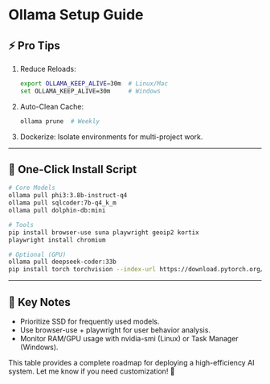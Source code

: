 # Ollama Setup Guide

## ⚡️ Pro Tips
1. Reduce Reloads:  
  
   ```bash
   export OLLAMA_KEEP_ALIVE=30m  # Linux/Mac
   set OLLAMA_KEEP_ALIVE=30m     # Windows
   ```
   
2. Auto-Clean Cache:  
  
   ```bash
   ollama prune  # Weekly
   ```
   
3. Dockerize: Isolate environments for multi-project work.

---

## 🔧 One-Click Install Script
```bash
# Core Models
ollama pull phi3:3.8b-instruct-q4
ollama pull sqlcoder:7b-q4_k_m
ollama pull dolphin-db:mini

# Tools
pip install browser-use suna playwright geoip2 kortix
playwright install chromium

# Optional (GPU)
ollama pull deepseek-coder:33b
pip install torch torchvision --index-url https://download.pytorch.org/whl/cu118
```

---

## 📌 Key Notes
- Prioritize SSD for frequently used models.
- Use browser-use + playwright for user behavior analysis.
- Monitor RAM/GPU usage with nvidia-smi (Linux) or Task Manager (Windows).

This table provides a complete roadmap for deploying a high-efficiency AI system. Let me know if you need customization! 🎯
